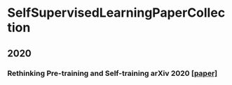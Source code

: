 # SelfSupervisedLearningPaperCollection

## 2020
### Rethinking Pre-training and Self-training arXiv 2020 [[paper]](https://arxiv.org/abs/2006.06882)
